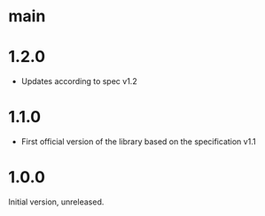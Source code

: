 # main

# 1.2.0

* Updates according to spec v1.2


# 1.1.0

* First official version of the library based on the specification v1.1


# 1.0.0

Initial version, unreleased.
